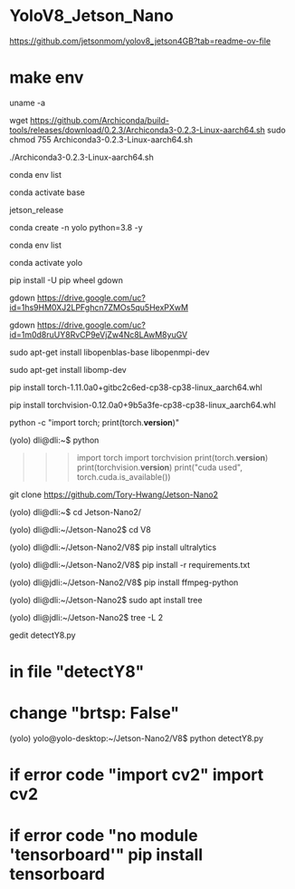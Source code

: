 # YoloV8_Jetson_Nano


https://github.com/jetsonmom/yolov8_jetson4GB?tab=readme-ov-file


# make env


uname -a


wget https://github.com/Archiconda/build-tools/releases/download/0.2.3/Archiconda3-0.2.3-Linux-aarch64.sh
sudo chmod 755 Archiconda3-0.2.3-Linux-aarch64.sh


 ./Archiconda3-0.2.3-Linux-aarch64.sh 


 conda env list


 conda activate base

 
jetson_release 


conda create -n yolo python=3.8 -y


conda env list


conda activate yolo


 pip install -U pip wheel gdown


gdown https://drive.google.com/uc?id=1hs9HM0XJ2LPFghcn7ZMOs5qu5HexPXwM


gdown https://drive.google.com/uc?id=1m0d8ruUY8RvCP9eVjZw4Nc8LAwM8yuGV


sudo apt-get install libopenblas-base libopenmpi-dev


sudo apt-get install libomp-dev


pip install torch-1.11.0a0+gitbc2c6ed-cp38-cp38-linux_aarch64.whl


pip install torchvision-0.12.0a0+9b5a3fe-cp38-cp38-linux_aarch64.whl


python -c "import torch; print(torch.__version__)"

(yolo) dli@dli:~$ python


>>> import torch
>>> import torchvision
>>> print(torch.__version__)
>>> print(torchvision.__version__)
>>> print("cuda used", torch.cuda.is_available())

git clone https://github.com/Tory-Hwang/Jetson-Nano2


(yolo) dli@dli:~$ cd Jetson-Nano2/


(yolo) dli@dli:~/Jetson-Nano2$ cd V8


(yolo) dli@dli:~/Jetson-Nano2/V8$ pip install ultralytics


(yolo) dli@dli:~/Jetson-Nano2/V8$ pip install -r requirements.txt 


(yolo) dli@jdli:~/Jetson-Nano2/V8$ pip install ffmpeg-python


(yolo) dli@dli:~/Jetson-Nano2$ sudo apt install tree


(yolo) dli@jdli:~/Jetson-Nano2$ tree -L 2

gedit  detectY8.py

# in file "detectY8"


# change "brtsp: False"

(yolo) yolo@yolo-desktop:~/Jetson-Nano2/V8$ python detectY8.py

# if error code "import cv2" import cv2

# if error code "no module 'tensorboard'" pip install tensorboard






